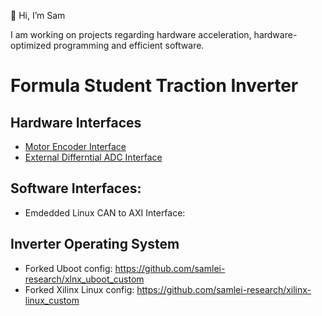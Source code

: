 👋 Hi, I’m Sam

I am working on projects regarding hardware acceleration, hardware-optimized programming and efficient software.

# Formula Student Traction Inverter

## Hardware Interfaces
- [Motor Encoder Interface](https://github.com/samlei-research/endat_interface)
- [External Differntial ADC Interface](https://github.com/samlei-research/inverter_adc_interface)

## Software Interfaces:
- Emdedded Linux CAN to AXI Interface:

## Inverter Operating System 
- Forked Uboot config: https://github.com/samlei-research/xlnx_uboot_custom
- Forked Xilinx Linux config: https://github.com/samlei-research/xilinx-linux_custom

<!---
samlei-research/samlei-research is a ✨ special ✨ repository because its `README.md` (this file) appears on your GitHub profile.
You can click the Preview link to take a look at your changes.
--->
